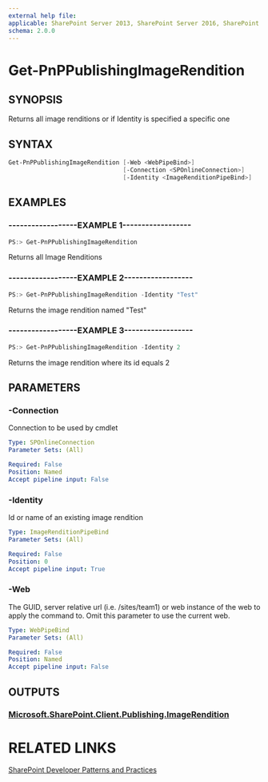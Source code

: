 ```yaml
---
external help file:
applicable: SharePoint Server 2013, SharePoint Server 2016, SharePoint Online
schema: 2.0.0
---
```

# Get-PnPPublishingImageRendition

## SYNOPSIS
Returns all image renditions or if Identity is specified a specific one

## SYNTAX 

```powershell
Get-PnPPublishingImageRendition [-Web <WebPipeBind>]
                                [-Connection <SPOnlineConnection>]
                                [-Identity <ImageRenditionPipeBind>]
```

## EXAMPLES

### ------------------EXAMPLE 1------------------
```powershell
PS:> Get-PnPPublishingImageRendition
```

Returns all Image Renditions

### ------------------EXAMPLE 2------------------
```powershell
PS:> Get-PnPPublishingImageRendition -Identity "Test"
```

Returns the image rendition named "Test"

### ------------------EXAMPLE 3------------------
```powershell
PS:> Get-PnPPublishingImageRendition -Identity 2
```

Returns the image rendition where its id equals 2

## PARAMETERS

### -Connection
Connection to be used by cmdlet

```yaml
Type: SPOnlineConnection
Parameter Sets: (All)

Required: False
Position: Named
Accept pipeline input: False
```

### -Identity
Id or name of an existing image rendition

```yaml
Type: ImageRenditionPipeBind
Parameter Sets: (All)

Required: False
Position: 0
Accept pipeline input: True
```

### -Web
The GUID, server relative url (i.e. /sites/team1) or web instance of the web to apply the command to. Omit this parameter to use the current web.

```yaml
Type: WebPipeBind
Parameter Sets: (All)

Required: False
Position: Named
Accept pipeline input: False
```

## OUTPUTS

### [Microsoft.SharePoint.Client.Publishing.ImageRendition](https://msdn.microsoft.com/en-us/library/microsoft.sharepoint.client.publishing.imagerendition.aspx)

# RELATED LINKS

[SharePoint Developer Patterns and Practices](http://aka.ms/sppnp)
